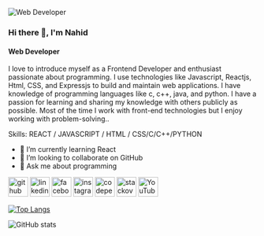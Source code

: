 ![Web Developer](https://scontent.fdac138-1.fna.fbcdn.net/v/t39.30808-6/324930680_855879878998852_2157894138320213079_n.jpg?stp=dst-jpg_p960x960&_nc_cat=105&ccb=1-7&_nc_sid=730e14&_nc_eui2=AeHNo1byiF56lHD3MuzBu-Odff3uVUrxZg19_e5VSvFmDcPyXz3mYkPhJEo_adNqKX9zKJwo7xoImjsO0EN09NVS&_nc_ohc=0fP3jnjpXG0AX9W1iLw&tn=pJs39C4lDAa0iALH&_nc_ht=scontent.fdac138-1.fna&oh=00_AfCuFUAmiq0M7nCuK9kOlYsmqQpiUqHgaaGf20lVan3BdA&oe=63C8DDD8)

### Hi there 👋, I'm Nahid
#### Web Developer

I love to introduce myself as a Frontend Developer and enthusiast passionate about programming. I use technologies like Javascript, Reactjs, Html, CSS, and Expressjs to build and maintain web applications. I have knowledge of programming languages like c, c++, java, and python. I have a passion for learning and sharing my knowledge with others publicly as possible. Most of the time I work with front-end technologies but I enjoy working with problem-solving..

Skills:   REACT / JAVASCRIPT / HTML / CSS/C/C++/PYTHON

- 🌱 I’m currently learning React 
- 👯 I’m looking to collaborate on GitHub 
- 💬 Ask me about programming 


[<img src='https://cdn.jsdelivr.net/npm/simple-icons@3.0.1/icons/github.svg' alt='github' height='40'>](https://github.com/Nahid345)  [<img src='https://cdn.jsdelivr.net/npm/simple-icons@3.0.1/icons/linkedin.svg' alt='linkedin' height='40'>](https://www.linkedin.com/in/https://www.linkedin.com/in/md-nahid-parvej-925a511b8//)  [<img src='https://cdn.jsdelivr.net/npm/simple-icons@3.0.1/icons/facebook.svg' alt='facebook' height='40'>](https://www.facebook.com/https://www.facebook.com/nahid.parvej.731)  [<img src='https://cdn.jsdelivr.net/npm/simple-icons@3.0.1/icons/instagram.svg' alt='instagram' height='40'>](https://www.instagram.com/https://www.instagram.com/nahidparves69//)  [<img src='https://cdn.jsdelivr.net/npm/simple-icons@3.0.1/icons/codepen.svg' alt='codepen' height='40'>](https://codepen.io/https://codepen.io/your-work)  [<img src='https://cdn.jsdelivr.net/npm/simple-icons@3.0.1/icons/stackoverflow.svg' alt='stackoverflow' height='40'>](https://stackoverflow.com/users/https://stackoverflow.com/?newreg=5f4a5b5b35224407b8ff18a2f9c1488d)  [<img src='https://cdn.jsdelivr.net/npm/simple-icons@3.0.1/icons/youtube.svg' alt='YouTube' height='40'>](https://www.youtube.com/channel/https://www.youtube.com/channel/UCMpUUonTpUeY4aSatYtEzFw)  

[![Top Langs](https://github-readme-stats.vercel.app/api/top-langs/?username=Nahid345)](https://github.com/anuraghazra/github-readme-stats)

![GitHub stats](https://github-readme-stats.vercel.app/api?username=Nahid345&show_icons=true)  
 

